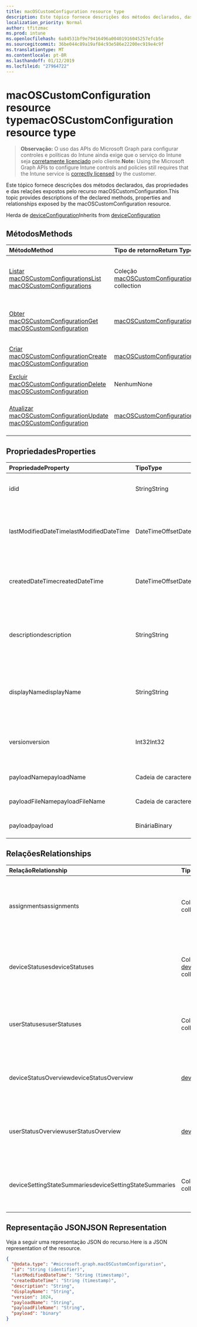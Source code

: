 ```yaml
---
title: macOSCustomConfiguration resource type
description: Este tópico fornece descrições dos métodos declarados, das propriedades e das relações expostos pelo recurso macOSCustomConfiguration.
localization_priority: Normal
author: tfitzmac
ms.prod: intune
ms.openlocfilehash: 6a84531bf9e79416496a00401916045257efcb5e
ms.sourcegitcommit: 36be044c89a19af84c93e586e22200ec919e4c9f
ms.translationtype: MT
ms.contentlocale: pt-BR
ms.lasthandoff: 01/12/2019
ms.locfileid: "27964722"
---
```

# <a name="macoscustomconfiguration-resource-type"></a><span data-ttu-id="0d310-103">macOSCustomConfiguration resource type</span><span class="sxs-lookup"><span data-stu-id="0d310-103">macOSCustomConfiguration resource type</span></span>

> <span data-ttu-id="0d310-104">**Observação:** O uso das APIs do Microsoft Graph para configurar controles e políticas do Intune ainda exige que o serviço do Intune seja [corretamente licenciado](https://go.microsoft.com/fwlink/?linkid=839381) pelo cliente.</span><span class="sxs-lookup"><span data-stu-id="0d310-104">**Note:** Using the Microsoft Graph APIs to configure Intune controls and policies still requires that the Intune service is [correctly licensed](https://go.microsoft.com/fwlink/?linkid=839381) by the customer.</span></span>

<span data-ttu-id="0d310-105">Este tópico fornece descrições dos métodos declarados, das propriedades e das relações expostos pelo recurso macOSCustomConfiguration.</span><span class="sxs-lookup"><span data-stu-id="0d310-105">This topic provides descriptions of the declared methods, properties and relationships exposed by the macOSCustomConfiguration resource.</span></span>

<span data-ttu-id="0d310-106">Herda de [deviceConfiguration](../resources/intune-deviceconfig-deviceconfiguration.md)</span><span class="sxs-lookup"><span data-stu-id="0d310-106">Inherits from [deviceConfiguration](../resources/intune-deviceconfig-deviceconfiguration.md)</span></span>

## <a name="methods"></a><span data-ttu-id="0d310-107">Métodos</span><span class="sxs-lookup"><span data-stu-id="0d310-107">Methods</span></span>
|<span data-ttu-id="0d310-108">Método</span><span class="sxs-lookup"><span data-stu-id="0d310-108">Method</span></span>|<span data-ttu-id="0d310-109">Tipo de retorno</span><span class="sxs-lookup"><span data-stu-id="0d310-109">Return Type</span></span>|<span data-ttu-id="0d310-110">Descrição</span><span class="sxs-lookup"><span data-stu-id="0d310-110">Description</span></span>|
|:---|:---|:---|
|[<span data-ttu-id="0d310-111">Listar macOSCustomConfigurations</span><span class="sxs-lookup"><span data-stu-id="0d310-111">List macOSCustomConfigurations</span></span>](../api/intune-deviceconfig-macoscustomconfiguration-list.md)|<span data-ttu-id="0d310-112">Coleção [macOSCustomConfiguration](../resources/intune-deviceconfig-macoscustomconfiguration.md)</span><span class="sxs-lookup"><span data-stu-id="0d310-112">[macOSCustomConfiguration](../resources/intune-deviceconfig-macoscustomconfiguration.md) collection</span></span>|<span data-ttu-id="0d310-113">Lista propriedades e relações dos objetos [macOSCustomConfiguration](../resources/intune-deviceconfig-macoscustomconfiguration.md).</span><span class="sxs-lookup"><span data-stu-id="0d310-113">List properties and relationships of the [macOSCustomConfiguration](../resources/intune-deviceconfig-macoscustomconfiguration.md) objects.</span></span>|
|[<span data-ttu-id="0d310-114">Obter macOSCustomConfiguration</span><span class="sxs-lookup"><span data-stu-id="0d310-114">Get macOSCustomConfiguration</span></span>](../api/intune-deviceconfig-macoscustomconfiguration-get.md)|[<span data-ttu-id="0d310-115">macOSCustomConfiguration</span><span class="sxs-lookup"><span data-stu-id="0d310-115">macOSCustomConfiguration</span></span>](../resources/intune-deviceconfig-macoscustomconfiguration.md)|<span data-ttu-id="0d310-116">Propriedades de leitura e relações do objeto [macOSCustomConfiguration](../resources/intune-deviceconfig-macoscustomconfiguration.md).</span><span class="sxs-lookup"><span data-stu-id="0d310-116">Read properties and relationships of the [macOSCustomConfiguration](../resources/intune-deviceconfig-macoscustomconfiguration.md) object.</span></span>|
|[<span data-ttu-id="0d310-117">Criar macOSCustomConfiguration</span><span class="sxs-lookup"><span data-stu-id="0d310-117">Create macOSCustomConfiguration</span></span>](../api/intune-deviceconfig-macoscustomconfiguration-create.md)|[<span data-ttu-id="0d310-118">macOSCustomConfiguration</span><span class="sxs-lookup"><span data-stu-id="0d310-118">macOSCustomConfiguration</span></span>](../resources/intune-deviceconfig-macoscustomconfiguration.md)|<span data-ttu-id="0d310-119">Cria um novo objeto [macOSCustomConfiguration](../resources/intune-deviceconfig-macoscustomconfiguration.md).</span><span class="sxs-lookup"><span data-stu-id="0d310-119">Create a new [macOSCustomConfiguration](../resources/intune-deviceconfig-macoscustomconfiguration.md) object.</span></span>|
|[<span data-ttu-id="0d310-120">Excluir macOSCustomConfiguration</span><span class="sxs-lookup"><span data-stu-id="0d310-120">Delete macOSCustomConfiguration</span></span>](../api/intune-deviceconfig-macoscustomconfiguration-delete.md)|<span data-ttu-id="0d310-121">Nenhum</span><span class="sxs-lookup"><span data-stu-id="0d310-121">None</span></span>|<span data-ttu-id="0d310-122">Exclui um [macOSCustomConfiguration](../resources/intune-deviceconfig-macoscustomconfiguration.md).</span><span class="sxs-lookup"><span data-stu-id="0d310-122">Deletes a [macOSCustomConfiguration](../resources/intune-deviceconfig-macoscustomconfiguration.md).</span></span>|
|[<span data-ttu-id="0d310-123">Atualizar macOSCustomConfiguration</span><span class="sxs-lookup"><span data-stu-id="0d310-123">Update macOSCustomConfiguration</span></span>](../api/intune-deviceconfig-macoscustomconfiguration-update.md)|[<span data-ttu-id="0d310-124">macOSCustomConfiguration</span><span class="sxs-lookup"><span data-stu-id="0d310-124">macOSCustomConfiguration</span></span>](../resources/intune-deviceconfig-macoscustomconfiguration.md)|<span data-ttu-id="0d310-125">Atualiza as propriedades de um objeto [macOSCustomConfiguration](../resources/intune-deviceconfig-macoscustomconfiguration.md).</span><span class="sxs-lookup"><span data-stu-id="0d310-125">Update the properties of a [macOSCustomConfiguration](../resources/intune-deviceconfig-macoscustomconfiguration.md) object.</span></span>|

## <a name="properties"></a><span data-ttu-id="0d310-126">Propriedades</span><span class="sxs-lookup"><span data-stu-id="0d310-126">Properties</span></span>
|<span data-ttu-id="0d310-127">Propriedade</span><span class="sxs-lookup"><span data-stu-id="0d310-127">Property</span></span>|<span data-ttu-id="0d310-128">Tipo</span><span class="sxs-lookup"><span data-stu-id="0d310-128">Type</span></span>|<span data-ttu-id="0d310-129">Descrição</span><span class="sxs-lookup"><span data-stu-id="0d310-129">Description</span></span>|
|:---|:---|:---|
|<span data-ttu-id="0d310-130">id</span><span class="sxs-lookup"><span data-stu-id="0d310-130">id</span></span>|<span data-ttu-id="0d310-131">String</span><span class="sxs-lookup"><span data-stu-id="0d310-131">String</span></span>|<span data-ttu-id="0d310-132">Chave da entidade.</span><span class="sxs-lookup"><span data-stu-id="0d310-132">Key of the entity.</span></span> <span data-ttu-id="0d310-133">Herdado de [deviceConfiguration](../resources/intune-deviceconfig-deviceconfiguration.md)</span><span class="sxs-lookup"><span data-stu-id="0d310-133">Inherited from [deviceConfiguration](../resources/intune-deviceconfig-deviceconfiguration.md)</span></span>|
|<span data-ttu-id="0d310-134">lastModifiedDateTime</span><span class="sxs-lookup"><span data-stu-id="0d310-134">lastModifiedDateTime</span></span>|<span data-ttu-id="0d310-135">DateTimeOffset</span><span class="sxs-lookup"><span data-stu-id="0d310-135">DateTimeOffset</span></span>|<span data-ttu-id="0d310-136">DateTime da última modificação do objeto.</span><span class="sxs-lookup"><span data-stu-id="0d310-136">DateTime the object was last modified.</span></span> <span data-ttu-id="0d310-137">Herdado de [deviceConfiguration](../resources/intune-deviceconfig-deviceconfiguration.md)</span><span class="sxs-lookup"><span data-stu-id="0d310-137">Inherited from [deviceConfiguration](../resources/intune-deviceconfig-deviceconfiguration.md)</span></span>|
|<span data-ttu-id="0d310-138">createdDateTime</span><span class="sxs-lookup"><span data-stu-id="0d310-138">createdDateTime</span></span>|<span data-ttu-id="0d310-139">DateTimeOffset</span><span class="sxs-lookup"><span data-stu-id="0d310-139">DateTimeOffset</span></span>|<span data-ttu-id="0d310-140">DateTime em que o objeto foi criado.</span><span class="sxs-lookup"><span data-stu-id="0d310-140">DateTime the object was created.</span></span> <span data-ttu-id="0d310-141">Herdado de [deviceConfiguration](../resources/intune-deviceconfig-deviceconfiguration.md)</span><span class="sxs-lookup"><span data-stu-id="0d310-141">Inherited from [deviceConfiguration](../resources/intune-deviceconfig-deviceconfiguration.md)</span></span>|
|<span data-ttu-id="0d310-142">description</span><span class="sxs-lookup"><span data-stu-id="0d310-142">description</span></span>|<span data-ttu-id="0d310-143">String</span><span class="sxs-lookup"><span data-stu-id="0d310-143">String</span></span>|<span data-ttu-id="0d310-144">O administrador forneceu a descrição da Configuração do dispositivo.</span><span class="sxs-lookup"><span data-stu-id="0d310-144">Admin provided description of the Device Configuration.</span></span> <span data-ttu-id="0d310-145">Herdado de [deviceConfiguration](../resources/intune-deviceconfig-deviceconfiguration.md)</span><span class="sxs-lookup"><span data-stu-id="0d310-145">Inherited from [deviceConfiguration](../resources/intune-deviceconfig-deviceconfiguration.md)</span></span>|
|<span data-ttu-id="0d310-146">displayName</span><span class="sxs-lookup"><span data-stu-id="0d310-146">displayName</span></span>|<span data-ttu-id="0d310-147">String</span><span class="sxs-lookup"><span data-stu-id="0d310-147">String</span></span>|<span data-ttu-id="0d310-148">O administrador forneceu o nome da Configuração do dispositivo.</span><span class="sxs-lookup"><span data-stu-id="0d310-148">Admin provided name of the device configuration.</span></span> <span data-ttu-id="0d310-149">Herdado de [deviceConfiguration](../resources/intune-deviceconfig-deviceconfiguration.md)</span><span class="sxs-lookup"><span data-stu-id="0d310-149">Inherited from [deviceConfiguration](../resources/intune-deviceconfig-deviceconfiguration.md)</span></span>|
|<span data-ttu-id="0d310-150">version</span><span class="sxs-lookup"><span data-stu-id="0d310-150">version</span></span>|<span data-ttu-id="0d310-151">Int32</span><span class="sxs-lookup"><span data-stu-id="0d310-151">Int32</span></span>|<span data-ttu-id="0d310-152">Versão da configuração do dispositivo.</span><span class="sxs-lookup"><span data-stu-id="0d310-152">Version of the device configuration.</span></span> <span data-ttu-id="0d310-153">Herdado de [deviceConfiguration](../resources/intune-deviceconfig-deviceconfiguration.md)</span><span class="sxs-lookup"><span data-stu-id="0d310-153">Inherited from [deviceConfiguration](../resources/intune-deviceconfig-deviceconfiguration.md)</span></span>|
|<span data-ttu-id="0d310-154">payloadName</span><span class="sxs-lookup"><span data-stu-id="0d310-154">payloadName</span></span>|<span data-ttu-id="0d310-155">Cadeia de caracteres</span><span class="sxs-lookup"><span data-stu-id="0d310-155">String</span></span>|<span data-ttu-id="0d310-156">Nome que é exibido para o usuário.</span><span class="sxs-lookup"><span data-stu-id="0d310-156">Name that is displayed to the user.</span></span>|
|<span data-ttu-id="0d310-157">payloadFileName</span><span class="sxs-lookup"><span data-stu-id="0d310-157">payloadFileName</span></span>|<span data-ttu-id="0d310-158">Cadeia de caracteres</span><span class="sxs-lookup"><span data-stu-id="0d310-158">String</span></span>|<span data-ttu-id="0d310-159">O nome do arquivo de carga (\*.mobileconfig</span><span class="sxs-lookup"><span data-stu-id="0d310-159">Payload file name (\*.mobileconfig</span></span> | <span data-ttu-id="0d310-160">\*.xml).</span><span class="sxs-lookup"><span data-stu-id="0d310-160">\*.xml).</span></span>|
|<span data-ttu-id="0d310-161">payload</span><span class="sxs-lookup"><span data-stu-id="0d310-161">payload</span></span>|<span data-ttu-id="0d310-162">Binária</span><span class="sxs-lookup"><span data-stu-id="0d310-162">Binary</span></span>|<span data-ttu-id="0d310-163">Carga.</span><span class="sxs-lookup"><span data-stu-id="0d310-163">Payload.</span></span> <span data-ttu-id="0d310-164">(Matriz de bytes codificados em UTF8)</span><span class="sxs-lookup"><span data-stu-id="0d310-164">(UTF8 encoded byte array)</span></span>|

## <a name="relationships"></a><span data-ttu-id="0d310-165">Relações</span><span class="sxs-lookup"><span data-stu-id="0d310-165">Relationships</span></span>
|<span data-ttu-id="0d310-166">Relação</span><span class="sxs-lookup"><span data-stu-id="0d310-166">Relationship</span></span>|<span data-ttu-id="0d310-167">Tipo</span><span class="sxs-lookup"><span data-stu-id="0d310-167">Type</span></span>|<span data-ttu-id="0d310-168">Descrição</span><span class="sxs-lookup"><span data-stu-id="0d310-168">Description</span></span>|
|:---|:---|:---|
|<span data-ttu-id="0d310-169">assignments</span><span class="sxs-lookup"><span data-stu-id="0d310-169">assignments</span></span>|<span data-ttu-id="0d310-170">Coleção [deviceConfigurationAssignment](../resources/intune-deviceconfig-deviceconfigurationassignment.md)</span><span class="sxs-lookup"><span data-stu-id="0d310-170">[deviceConfigurationAssignment](../resources/intune-deviceconfig-deviceconfigurationassignment.md) collection</span></span>|<span data-ttu-id="0d310-171">A lista de atribuições para o perfil de configuração do dispositivo.</span><span class="sxs-lookup"><span data-stu-id="0d310-171">The list of assignments for the device configuration profile.</span></span> <span data-ttu-id="0d310-172">Herdado de [deviceConfiguration](../resources/intune-deviceconfig-deviceconfiguration.md)</span><span class="sxs-lookup"><span data-stu-id="0d310-172">Inherited from [deviceConfiguration](../resources/intune-deviceconfig-deviceconfiguration.md)</span></span>|
|<span data-ttu-id="0d310-173">deviceStatuses</span><span class="sxs-lookup"><span data-stu-id="0d310-173">deviceStatuses</span></span>|<span data-ttu-id="0d310-174">Coleção [deviceConfigurationDeviceStatus](../resources/intune-deviceconfig-deviceconfigurationdevicestatus.md)</span><span class="sxs-lookup"><span data-stu-id="0d310-174">[deviceConfigurationDeviceStatus](../resources/intune-deviceconfig-deviceconfigurationdevicestatus.md) collection</span></span>|<span data-ttu-id="0d310-175">Status de instalação da configuração do dispositivo por dispositivo.</span><span class="sxs-lookup"><span data-stu-id="0d310-175">Device configuration installation status by device.</span></span> <span data-ttu-id="0d310-176">Herdado de [deviceConfiguration](../resources/intune-deviceconfig-deviceconfiguration.md)</span><span class="sxs-lookup"><span data-stu-id="0d310-176">Inherited from [deviceConfiguration](../resources/intune-deviceconfig-deviceconfiguration.md)</span></span>|
|<span data-ttu-id="0d310-177">userStatuses</span><span class="sxs-lookup"><span data-stu-id="0d310-177">userStatuses</span></span>|<span data-ttu-id="0d310-178">Coleção [deviceConfigurationUserStatus](../resources/intune-deviceconfig-deviceconfigurationuserstatus.md)</span><span class="sxs-lookup"><span data-stu-id="0d310-178">[deviceConfigurationUserStatus](../resources/intune-deviceconfig-deviceconfigurationuserstatus.md) collection</span></span>|<span data-ttu-id="0d310-179">Status de instalação da configuração de dispositivo por usuário.</span><span class="sxs-lookup"><span data-stu-id="0d310-179">Device configuration installation status by user.</span></span> <span data-ttu-id="0d310-180">Herdado de [deviceConfiguration](../resources/intune-deviceconfig-deviceconfiguration.md)</span><span class="sxs-lookup"><span data-stu-id="0d310-180">Inherited from [deviceConfiguration](../resources/intune-deviceconfig-deviceconfiguration.md)</span></span>|
|<span data-ttu-id="0d310-181">deviceStatusOverview</span><span class="sxs-lookup"><span data-stu-id="0d310-181">deviceStatusOverview</span></span>|[<span data-ttu-id="0d310-182">deviceConfigurationDeviceOverview</span><span class="sxs-lookup"><span data-stu-id="0d310-182">deviceConfigurationDeviceOverview</span></span>](../resources/intune-deviceconfig-deviceconfigurationdeviceoverview.md)|<span data-ttu-id="0d310-183">Visão geral de status dos dispositivos na Configuração do dispositivo Herdada de [deviceConfiguration](../resources/intune-deviceconfig-deviceconfiguration.md)</span><span class="sxs-lookup"><span data-stu-id="0d310-183">Device Configuration devices status overview Inherited from [deviceConfiguration](../resources/intune-deviceconfig-deviceconfiguration.md)</span></span>|
|<span data-ttu-id="0d310-184">userStatusOverview</span><span class="sxs-lookup"><span data-stu-id="0d310-184">userStatusOverview</span></span>|[<span data-ttu-id="0d310-185">deviceConfigurationUserOverview</span><span class="sxs-lookup"><span data-stu-id="0d310-185">deviceConfigurationUserOverview</span></span>](../resources/intune-deviceconfig-deviceconfigurationuseroverview.md)|<span data-ttu-id="0d310-186">Visão geral de status dos usuários na Configuração do dispositivo Herdada de [deviceConfiguration](../resources/intune-deviceconfig-deviceconfiguration.md)</span><span class="sxs-lookup"><span data-stu-id="0d310-186">Device Configuration users status overview Inherited from [deviceConfiguration](../resources/intune-deviceconfig-deviceconfiguration.md)</span></span>|
|<span data-ttu-id="0d310-187">deviceSettingStateSummaries</span><span class="sxs-lookup"><span data-stu-id="0d310-187">deviceSettingStateSummaries</span></span>|<span data-ttu-id="0d310-188">Coleção [settingStateDeviceSummary](../resources/intune-deviceconfig-settingstatedevicesummary.md)</span><span class="sxs-lookup"><span data-stu-id="0d310-188">[settingStateDeviceSummary](../resources/intune-deviceconfig-settingstatedevicesummary.md) collection</span></span>|<span data-ttu-id="0d310-189">Resumo de dispositivo de estado de configuração do dispositivo Herdada do [deviceConfiguration](../resources/intune-deviceconfig-deviceconfiguration.md)</span><span class="sxs-lookup"><span data-stu-id="0d310-189">Device Configuration Setting State Device Summary Inherited from [deviceConfiguration](../resources/intune-deviceconfig-deviceconfiguration.md)</span></span>|

## <a name="json-representation"></a><span data-ttu-id="0d310-190">Representação JSON</span><span class="sxs-lookup"><span data-stu-id="0d310-190">JSON Representation</span></span>
<span data-ttu-id="0d310-191">Veja a seguir uma representação JSON do recurso.</span><span class="sxs-lookup"><span data-stu-id="0d310-191">Here is a JSON representation of the resource.</span></span>
<!-- {
  "blockType": "resource",
  "keyProperty": "id",
  "@odata.type": "microsoft.graph.macOSCustomConfiguration"
}
-->
``` json
{
  "@odata.type": "#microsoft.graph.macOSCustomConfiguration",
  "id": "String (identifier)",
  "lastModifiedDateTime": "String (timestamp)",
  "createdDateTime": "String (timestamp)",
  "description": "String",
  "displayName": "String",
  "version": 1024,
  "payloadName": "String",
  "payloadFileName": "String",
  "payload": "binary"
}
```



